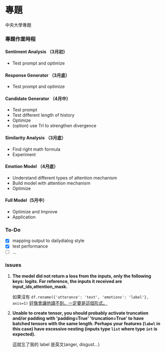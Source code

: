# 專題
中央大學專題

### 專題作業時程
#### Sentiment Analysis （3月初）
* Test prompt and optimize 
#### Response Generator （3月底）
* Test prompt and optimize
#### Candidate Generator （4月中）
* Test prompt
* Test different length of history
* Optimize 
* (option) use Trl to strengthen divergence 
#### Similarity Analysis （3月底）
* Find right math formula
* Experiment 
#### Emotion Model （4月底）
* Understand different types of attention mechanism 
* Build model with attention mechanism 
* Optimize
#### Full Model（5月中）
* Optimize and Improve 
* Application

### To-Do
- [X] mapping output to dailydialog style
- [X] test performance
- [ ] ...

### issues
1. **The model did not return a loss from the inputs, only the following keys: logits. For reference, the inputs it received are input_ids,attention_mask.**


    如果沒有 `df.rename({'utterance': 'text', 'emotions': 'label'}, axis=1)` [好像會讓他讀不到，一定要是這個形式。](https://discuss.huggingface.co/t/the-model-did-not-return-a-loss-from-the-inputs-only-the-following-keys-logits-for-reference-the-inputs-it-received-are-input-values/25420/13)

2. **Unable to create tensor, you should probably activate truncation and/or padding with 'padding=True' 'truncation=True' to have batched tensors with the same length. Perhaps your features (``label`` in this case) have excessive nesting (inputs type ``list`` where type ``int`` is expected).**
   
    這就忘了我的 label 是英文(anger, disgust...)